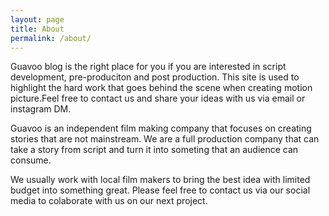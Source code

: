 ```yaml
---
layout: page
title: About
permalink: /about/
---
```


Guavoo blog is the right place for you if you are interested in script development, pre-produciton and post production. This site is used to highlight the hard work that goes behind the scene when creating motion picture.Feel free to contact us and share your ideas with us via email or instagram DM.

Guavoo is an independent film making company that focuses on creating stories that are not mainstream. We are a full production company that can take a story from script and turn it into someting that an audience can consume.

We usually work with local film makers to bring the best idea with limited budget into something great. Please feel free to contact us via our social media to colaborate with us on our next project.
